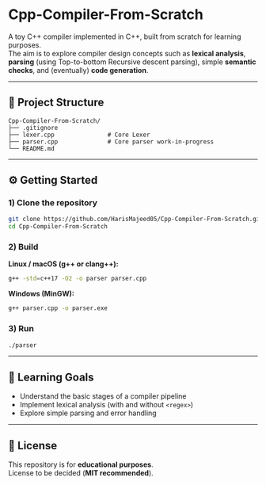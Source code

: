 # Cpp-Compiler-From-Scratch

A toy C++ compiler implemented in C++, built from scratch for learning purposes.  
The aim is to explore compiler design concepts such as **lexical analysis**, **parsing** (using Top-to-bottom Recursive descent parsing), simple **semantic checks**, and (eventually) **code generation**.

---

## 📂 Project Structure

```text
Cpp-Compiler-From-Scratch/
├── .gitignore
├── lexer.cpp               # Core Lexer                      
├── parser.cpp              # Core parser work-in-progress
└── README.md
```

---

## ⚙️ Getting Started

### 1) Clone the repository

```bash
git clone https://github.com/HarisMajeed05/Cpp-Compiler-From-Scratch.git
cd Cpp-Compiler-From-Scratch
```

### 2) Build

**Linux / macOS (g++ or clang++):**

```bash
g++ -std=c++17 -O2 -o parser parser.cpp
```

**Windows (MinGW):**

```bash
g++ parser.cpp -o parser.exe
```

### 3) Run

```bash
./parser
```

---

## 🎯 Learning Goals

- Understand the basic stages of a compiler pipeline
- Implement lexical analysis (with and without `<regex>`)
- Explore simple parsing and error handling


---

## 📜 License

This repository is for **educational purposes**.  
License to be decided (**MIT recommended**).
